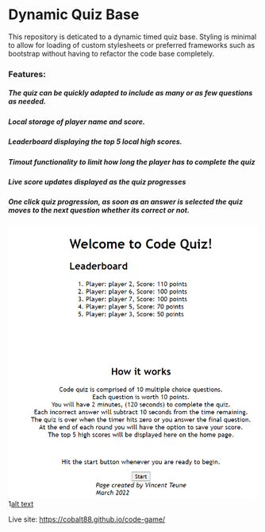 # Dynamic Quiz Base

This repository is deticated to a dynamic timed quiz base. Styling is minimal to allow for loading of custom stylesheets or preferred frameworks such as bootstrap without having to refactor the code base completely. 

### Features:

##### The quiz can be quickly adapted to include as many or as few questions as needed.

##### Local storage of player name and score.

##### Leaderboard displaying the top 5 local high scores.

##### Timout functionality to limit how long the player has to complete the quiz

##### Live score updates displayed as the quiz progresses 

##### One click quiz progression, as soon as an answer is selected the quiz moves to the next question whether its correct or not. 

![alt text](./assets/images/_D__code-game_index.html%20(1).png)
1[alt text](./assets/images/_D__code-game_assets_subpages_game.html%20(1).png)


Live site:
https://cobalt88.github.io/code-game/
